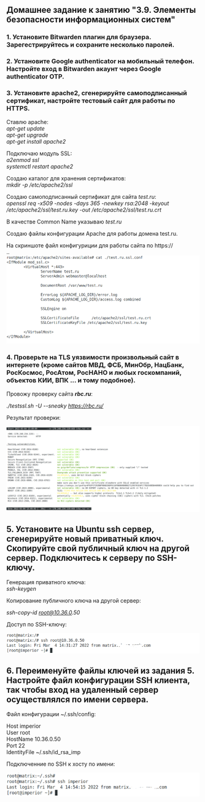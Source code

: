 ## Домашнее задание к занятию "3.9. Элементы безопасности информационных систем"

### 1. Установите Bitwarden плагин для браузера. Зарегестрируйтесь и сохраните несколько паролей.

### 2. Установите Google authenticator на мобильный телефон. Настройте вход в Bitwarden акаунт через Google authenticator OTP.

### 3. Установите apache2, сгенерируйте самоподписанный сертификат, настройте тестовый сайт для работы по HTTPS.

Ставлю apache:  
*_apt-get update_*  
*_apt-get upgrade_*  
*_apt-get install apache2_*  

Подключаю модуль SSL:  
*_a2enmod ssl_*  
*_systemctl restart apache2_*

Создаю каталог для хранения сертификатов:  
*_mkdir -p /etc/apache2/ssl_*  

Создаю самоподписанный сертификат для сайта _test.ru_:  
*_openssl req -x509 -nodes -days 365 -newkey rsa:2048 -keyout /etc/apache2/ssl/test.ru.key -out /etc/apache2/ssl/test.ru.crt_*  

В качестве Common Name указываю _test.ru_  

Создаю файлы конфигурации Apache для работы домена test.ru.  

На скриншоте файл конфигуриции для работы сайта по https://  
..
![test_ru_ssl](test_ru_ssl.png)  

### 4. Проверьте на TLS уязвимости произвольный сайт в интернете (кроме сайтов МВД, ФСБ, МинОбр, НацБанк, РосКосмос, РосАтом, РосНАНО и любых госкомпаний, объектов КИИ, ВПК ... и тому подобное).  

Провожу проверку сайта **_rbc.ru_**:  

*_./testssl.sh -U --sneaky https://rbc.ru/_*  

Результат проверки:  

![tls_check](tls_check.png)  



## 5. Установите на Ubuntu ssh сервер, сгенерируйте новый приватный ключ. Скопируйте свой публичный ключ на другой сервер. Подключитесь к серверу по SSH-ключу.  

Генерация приватного ключа:  
*_ssh-keygen_*  


Копирование публичного ключа на другой сервер:  

*_ssh-copy-id root@10.36.0.50_*  

Доступ по SSH-ключу:  

![ssh_connect_1.png](ssh_connect_1.png)  

## 6. Переименуйте файлы ключей из задания 5. Настройте файл конфигурации SSH клиента, так чтобы вход на удаленный сервер осуществлялся по имени сервера.  

Файл конфигурации ~/.ssh/config:  

Host imperior  
User root  
HostName 10.36.0.50  
Port 22  
IdentityFile ~/.ssh/id_rsa_imp  

Подключенние по SSH к хосту по имени:  

![ssh_connect_3.png](ssh_connect_3.png)  

